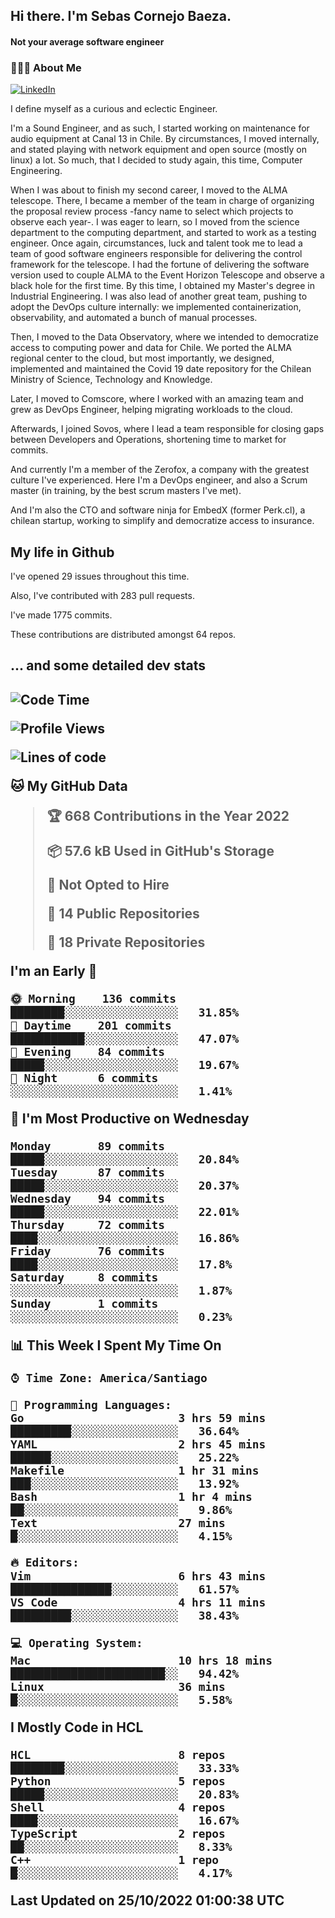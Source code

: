 <h2> Hi there.  I'm Sebas Cornejo Baeza.</h2>
<h4> Not your average software engineer</h4>
<h3> 👨🏻‍💻 About Me </h3>
<a href="http://linkedin.com/in/sebastian-cornejo-baeza/"><img alt="LinkedIn" src="https://img.shields.io/badge/Sebas%20Cornejo%20-informational?style=appveyor&logo=linkedin"></a>


I define myself as a curious and eclectic Engineer.

I'm a Sound Engineer, and as such, I started working on maintenance for audio equipment at Canal 13 in Chile.
By circumstances, I moved internally, and stated playing with network equipment and open source (mostly on linux) 
a lot. So much, that I decided to study again, this time, Computer Engineering.

When I was about to finish my second career, I moved to the ALMA telescope. There, I became a member of the team
in charge of organizing the proposal review process -fancy name to select which projects to observe each year-. 
I was eager to learn, so I moved from the science department to the computing department, and started to work as 
a testing engineer. Once again, circumstances, luck and talent took me to lead a team of good software engineers 
responsible for delivering the control framework for the telescope. I had the fortune of delivering the software
version used to couple ALMA to the Event Horizon Telescope and observe a black hole for the first time.
By this time, I obtained my Master's degree in Industrial Engineering.
I was also lead of another great team, pushing to adopt the DevOps culture internally: we implemented containerization, observability, and automated a bunch of manual processes.

Then, I moved to the Data Observatory, where we intended to democratize access to computing power
and data for Chile. We ported the ALMA regional center to the cloud, but most importantly, we designed, implemented
and maintained the Covid 19 date repository for the Chilean Ministry of Science, Technology and Knowledge.

Later, I moved to Comscore, where I worked with an amazing team and grew as DevOps Engineer, helping migrating workloads to the cloud.

Afterwards, I joined Sovos, where I lead a team responsible for closing gaps between Developers and Operations, shortening time to market for commits.

And currently I'm a member of the Zerofox, a company with the greatest culture I've experienced. Here I'm a DevOps
engineer, and also a Scrum master (in training, by the best scrum masters I've met).
 
And I'm also the CTO and software ninja for EmbedX (former Perk.cl), a chilean startup, working to simplify and democratize access to insurance.

<h2> My life in Github </h2>

I've opened 29 issues throughout this time.

Also, I've contributed with 283 pull requests.

I've made 1775 commits.

These contributions are distributed amongst 64 repos.

<h2>... and some detailed dev stats<h2>

<!--START_SECTION:waka-->
![Code Time](http://img.shields.io/badge/Code%20Time-181%20hrs%2018%20mins-blue)

![Profile Views](http://img.shields.io/badge/Profile%20Views-8-blue)

![Lines of code](https://img.shields.io/badge/From%20Hello%20World%20I%27ve%20Written-542%20Thousand%20lines%20of%20code-blue)

**🐱 My GitHub Data** 

> 🏆 668 Contributions in the Year 2022
 > 
> 📦 57.6 kB Used in GitHub's Storage 
 > 
> 🚫 Not Opted to Hire
 > 
> 📜 14 Public Repositories 
 > 
> 🔑 18 Private Repositories  
 > 
**I'm an Early 🐤** 

```text
🌞 Morning    136 commits    ████████░░░░░░░░░░░░░░░░░   31.85% 
🌆 Daytime    201 commits    ███████████░░░░░░░░░░░░░░   47.07% 
🌃 Evening    84 commits     █████░░░░░░░░░░░░░░░░░░░░   19.67% 
🌙 Night      6 commits      ░░░░░░░░░░░░░░░░░░░░░░░░░   1.41%

```
📅 **I'm Most Productive on Wednesday** 

```text
Monday       89 commits     █████░░░░░░░░░░░░░░░░░░░░   20.84% 
Tuesday      87 commits     █████░░░░░░░░░░░░░░░░░░░░   20.37% 
Wednesday    94 commits     █████░░░░░░░░░░░░░░░░░░░░   22.01% 
Thursday     72 commits     ████░░░░░░░░░░░░░░░░░░░░░   16.86% 
Friday       76 commits     ████░░░░░░░░░░░░░░░░░░░░░   17.8% 
Saturday     8 commits      ░░░░░░░░░░░░░░░░░░░░░░░░░   1.87% 
Sunday       1 commits      ░░░░░░░░░░░░░░░░░░░░░░░░░   0.23%

```


📊 **This Week I Spent My Time On** 

```text
⌚︎ Time Zone: America/Santiago

💬 Programming Languages: 
Go                       3 hrs 59 mins       █████████░░░░░░░░░░░░░░░░   36.64% 
YAML                     2 hrs 45 mins       ██████░░░░░░░░░░░░░░░░░░░   25.22% 
Makefile                 1 hr 31 mins        ███░░░░░░░░░░░░░░░░░░░░░░   13.92% 
Bash                     1 hr 4 mins         ██░░░░░░░░░░░░░░░░░░░░░░░   9.86% 
Text                     27 mins             █░░░░░░░░░░░░░░░░░░░░░░░░   4.15%

🔥 Editors: 
Vim                      6 hrs 43 mins       ███████████████░░░░░░░░░░   61.57% 
VS Code                  4 hrs 11 mins       █████████░░░░░░░░░░░░░░░░   38.43%

💻 Operating System: 
Mac                      10 hrs 18 mins      ███████████████████████░░   94.42% 
Linux                    36 mins             █░░░░░░░░░░░░░░░░░░░░░░░░   5.58%

```

**I Mostly Code in HCL** 

```text
HCL                      8 repos             ████████░░░░░░░░░░░░░░░░░   33.33% 
Python                   5 repos             █████░░░░░░░░░░░░░░░░░░░░   20.83% 
Shell                    4 repos             ████░░░░░░░░░░░░░░░░░░░░░   16.67% 
TypeScript               2 repos             ██░░░░░░░░░░░░░░░░░░░░░░░   8.33% 
C++                      1 repo              █░░░░░░░░░░░░░░░░░░░░░░░░   4.17%

```



 Last Updated on 25/10/2022 01:00:38 UTC
<!--END_SECTION:waka-->
